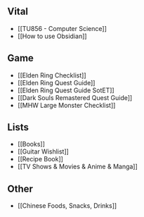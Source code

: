 ## Vital
- [[TU856 - Computer Science]]
- [[How to use Obsidian]]

## Game
- [[Elden Ring Checklist]]
- [[Elden Ring Quest Guide]]
- [[Elden Ring Quest Guide SotET]]
- [[Dark Souls Remastered Quest Guide]]
- [[MHW Large Monster Checklist]]

## Lists
- [[Books]]
- [[Guitar Wishlist]]
- [[Recipe Book]]
- [[TV Shows & Movies & Anime & Manga]]

## Other
- [[Chinese Foods, Snacks, Drinks]]
